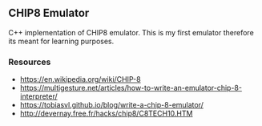## CHIP8 Emulator

C++ implementation of CHIP8 emulator. This is my first emulator
therefore its meant for learning purposes.

### Resources

* https://en.wikipedia.org/wiki/CHIP-8
* https://multigesture.net/articles/how-to-write-an-emulator-chip-8-interpreter/
* https://tobiasvl.github.io/blog/write-a-chip-8-emulator/
* http://devernay.free.fr/hacks/chip8/C8TECH10.HTM